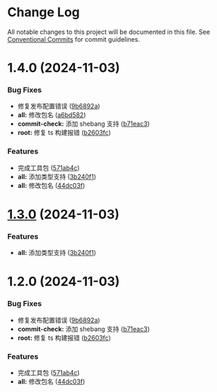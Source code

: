 # Change Log

All notable changes to this project will be documented in this file.
See [Conventional Commits](https://conventionalcommits.org) for commit guidelines.

# 1.4.0 (2024-11-03)

### Bug Fixes

- 修复发布配置错误 ([9b6892a](https://github.com/fuxiang123/toolkit/commit/9b6892a902580134022ee0233f4888d974030565))
- **all:** 修改包名 ([a6bd582](https://github.com/fuxiang123/toolkit/commit/a6bd582a1d6f6b383b44f4fdfafcb0ff7b5e1125))
- **commit-check:** 添加 shebang 支持 ([b71eac3](https://github.com/fuxiang123/toolkit/commit/b71eac37798e01e6708878c3cfef30645a4cf3e4))
- **root:** 修复 ts 构建报错 ([b2603fc](https://github.com/fuxiang123/toolkit/commit/b2603fc478c991be265849c4a17eaf46ca5e1d8e))

### Features

- 完成工具包 ([571ab4c](https://github.com/fuxiang123/toolkit/commit/571ab4c1fe311b5f90e0912822f678d67d71ee58))
- **all:** 添加类型支持 ([3b240f1](https://github.com/fuxiang123/toolkit/commit/3b240f1f3407f35175fd19498eef607c9986db4e))
- **all:** 修改包名 ([44dc03f](https://github.com/fuxiang123/toolkit/commit/44dc03febe352bc10c99465427742fa5c80a8db9))

# [1.3.0](https://github.com/fuxiang123/toolkit/compare/@fuxiang1234/commit-check@1.2.0...@fuxiang1234/commit-check@1.3.0) (2024-11-03)

### Features

- **all:** 添加类型支持 ([3b240f1](https://github.com/fuxiang123/toolkit/commit/3b240f1f3407f35175fd19498eef607c9986db4e))

# 1.2.0 (2024-11-03)

### Bug Fixes

- 修复发布配置错误 ([9b6892a](https://github.com/fuxiang123/toolkit/commit/9b6892a902580134022ee0233f4888d974030565))
- **commit-check:** 添加 shebang 支持 ([b71eac3](https://github.com/fuxiang123/toolkit/commit/b71eac37798e01e6708878c3cfef30645a4cf3e4))
- **root:** 修复 ts 构建报错 ([b2603fc](https://github.com/fuxiang123/toolkit/commit/b2603fc478c991be265849c4a17eaf46ca5e1d8e))

### Features

- 完成工具包 ([571ab4c](https://github.com/fuxiang123/toolkit/commit/571ab4c1fe311b5f90e0912822f678d67d71ee58))
- **all:** 修改包名 ([44dc03f](https://github.com/fuxiang123/toolkit/commit/44dc03febe352bc10c99465427742fa5c80a8db9))
